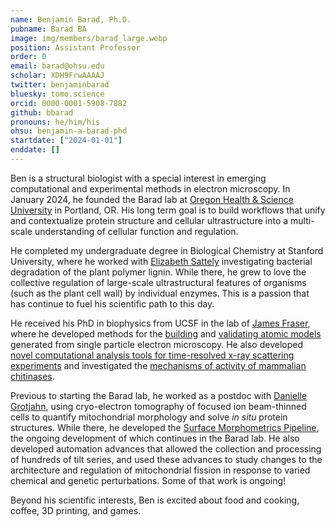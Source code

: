 ```yaml
---
name: Benjamin Barad, Ph.D.
pubname: Barad BA
image: img/members/barad_large.webp
position: Assistant Professor
order: 0
email: barad@ohsu.edu
scholar: XDH9FrwAAAAJ
twitter: benjaminbarad
bluesky: tomo.science
orcid: 0000-0001-5908-7882
github: bbarad
pronouns: he/him/his
ohsu: benjamin-a-barad-phd
startdate: ["2024-01-01"]
enddate: []
---
```


Ben is a structural biologist with a special interest in emerging computational and experimental methods in electron microscopy. In January 2024, he founded the Barad lab at [Oregon Health & Science University](https://www.ohsu.edu/school-of-medicine/chemical-physiology-and-biochemistry) in Portland, OR. His long term goal is to build workflows that unify and contextualize protein structure and cellular ultrastructure into a multi-scale understanding of cellular function and regulation.


He completed my undergraduate degree in Biological Chemistry at Stanford University, where he worked with [Elizabeth Sattely](http://www.stanford.edu/group/sattelygroup/cgi-bin/wordpress/) investigating bacterial degradation of the plant polymer lignin. While there, he grew to love the collective regulation of large-scale ultrastructural features of organisms (such as the plant cell wall) by individual enzymes. This is a passion that has continue to fuel his scientific path to this day. 


He received his PhD in biophysics from UCSF in the lab of [James Fraser](http://fraserlab.com), where he developed methods for the [building](https://elifesciences.org/articles/17219) and [validating atomic models](https://www.nature.com/articles/nmeth.3541) generated from single particle electron microscopy. He also developed [novel computational analysis tools for time-resolved x-ray scattering experiments](https://www.nature.com/articles/s41557-019-0329-3) and investigated the [mechanisms of activity of mammalian chitinases](https://onlinelibrary.wiley.com/doi/10.1002/pro.3822).  


Previous to starting the Barad lab, he worked as a postdoc with [Danielle Grotjahn](https://www.scripps.edu/faculty/grotjahn/), using cryo-electron tomography of focused ion beam-thinned cells to quantify mitochondrial morphology and solve _in situ_ protein structures. While there, he developed the [Surface Morphometrics Pipeline](https://github.com/GrotjahnLab/surface_morphometrics), the ongoing development of which continues in the Barad lab. He also developed automation advances that allowed the collection and processing of hundreds of tilt series, and used these advances to study changes to the architecture and regulation of mitochondrial fission in response to varied chemical and genetic perturbations. Some of that work is ongoing! 


Beyond his scientific interests, Ben is excited about food and cooking, coffee, 3D printing, and games. 